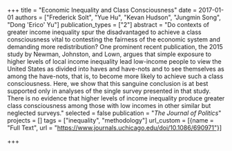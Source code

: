 +++
title = "Economic Inequality and Class Consciousness"
date = 2017-01-01
authors = ["Frederick Solt", "Yue Hu", "Kevan Hudson", "Jungmin Song", "Dong 'Erico' Yu"]
publication_types = ["2"]
abstract = "Do contexts of greater income inequality spur the disadvantaged to achieve a class consciousness vital to contesting the fairness of the economic system and demanding more redistribution? One prominent recent publication, the 2015 study by Newman, Johnston, and Lown, argues that simple exposure to higher levels of local income inequality lead low-income people to view the United States as divided into haves and have-nots and to see themselves as among the have-nots, that is, to become more likely to achieve such a class consciousness. Here, we show that this sanguine conclusion is at best supported only in analyses of the single survey presented in that study. There is no evidence that higher levels of income inequality produce greater class consciousness among those with low incomes in other similar but neglected surveys."
selected = false
publication = "*The Journal of Politics*"
projects = []
tags = ["inequality", "methodology"]
url_custom = [{name = "Full Text", url = "https://www.journals.uchicago.edu/doi/10.1086/690971"}]

+++

